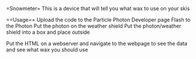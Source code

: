 =Snowmeter=
This is a device that will tell you what wax to use on your skis



==Usage==
Upload the code to the Particle Photon Developer page
Flash to the Photon
Put the photon on the weather shield
Put the photon/weather shield into a box and place outside

Put the HTML on a webserver and navigate to the webpage to see the data and see what wax you should use
